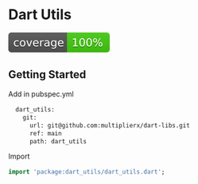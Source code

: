 # Dart Utils

![Coverage](coverage_badge.svg?sanitize=true)

## Getting Started

Add in pubspec.yml

```YML
  dart_utils:
    git:
      url: git@github.com:multiplierx/dart-libs.git
      ref: main
      path: dart_utils
```

Import

```DART
import 'package:dart_utils/dart_utils.dart';
```
